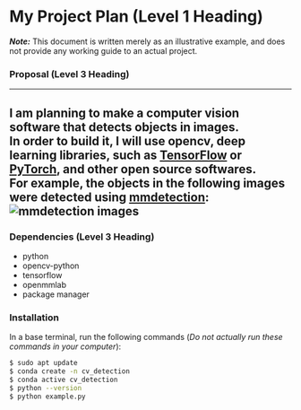 # My Project Plan (Level 1 Heading)
***Note:*** This document is written merely as an illustrative example, and does not provide any working guide to an actual project.  

### Proposal (Level 3 Heading)
---
I am planning to make a computer vision software that detects objects in images.   
In order to build it, I will use opencv, deep learning libraries, such as [TensorFlow](https://www.tensorflow.org/?hl=ko) or [PyTorch](https://pytorch.org/), and other open source softwares.  
For example, the objects in the following images were detected using [mmdetection](https://github.com/open-mmlab/mmdetection):   
![mmdetection images](https://user-images.githubusercontent.com/12907710/137271636-56ba1cd2-b110-4812-8221-b4c120320aa9.png)  
---
### Dependencies (Level 3 Heading)
- python
- opencv-python
- tensorflow
- openmmlab
- package manager
### Installation
In a base terminal, run the following commands (*Do not actually run these commands in your computer*):   
```sh
$ sudo apt update
$ conda create -n cv_detection
$ conda active cv_detection
$ python --version
$ python example.py
```
